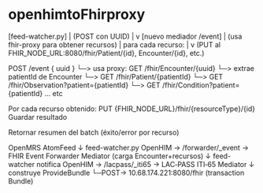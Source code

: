 # openhimtoFhirproxy

[feed-watcher.py]
         |
     (POST con UUID)
         |
         v
[nuevo mediador /event]
         |
(usa fhir-proxy para obtener recursos)
         |
    para cada recurso:
         |
         v
(PUT al FHIR_NODE_URL:8080/fhir/Patient/{id}, Encounter/{id}, etc.)


POST /event { uuid }
   └─> usa proxy: GET /fhir/Encounter/{uuid}
   └─> extrae patientId de Encounter
   └─> GET /fhir/Patient/{patientId}
   └─> GET /fhir/Observation?patient={patientId}
   └─> GET /fhir/Condition?patient={patientId}
   ... etc

Por cada recurso obtenido:
    PUT {FHIR_NODE_URL}/fhir/{resourceType}/{id}
    Guardar resultado

Retornar resumen del batch (éxito/error por recurso)


OpenMRS AtomFeed
    ↓ feed-watcher.py
OpenHIM → /forwarder/_event → FHIR Event Forwarder Mediator (carga Encounter+recursos)
    ↓ feed-watcher notifica
OpenHIM → /lacpass/_iti65 → LAC‑PASS ITI‑65 Mediator
    ↓ construye ProvideBundle
    └─POST→ 10.68.174.221:8080/fhir (transaction Bundle)
